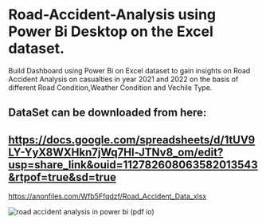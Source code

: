 # Road-Accident-Analysis using Power Bi Desktop on the Excel dataset.
Build Dashboard using Power Bi on Excel dataset to gain insights on Road Accident Analysis on casualties in year 2021 and 2022 on the basis of different Road Condition,Weather Condition and Vechile Type. 



DataSet can be downloaded from here: 
----------------------------------------------------
https://docs.google.com/spreadsheets/d/1tUV9LY-YyX8WXHkn7jWq7Hl-JTNv8_om/edit?usp=share_link&ouid=112782608063582013543&rtpof=true&sd=true
----------------------------------------------------
https://anonfiles.com/Wfb5Ffqdzf/Road_Accident_Data_xlsx

![road accident analysis in power bi (pdf io)](https://github.com/u11kumar/Road-Accident-Analysis/assets/47977758/24f9b0ec-5646-4af8-b382-f0093abc8c1a)
